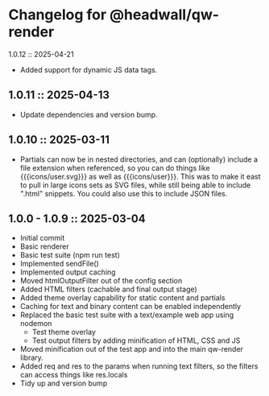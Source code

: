 # Changelog for @headwall/qw-render

1.0.12 :: 2025-04-21

* Added support for dynamic JS data tags.

## 1.0.11 :: 2025-04-13

* Update dependencies and version bump.

## 1.0.10 :: 2025-03-11

* Partials can now be in nested directories, and can (optionally) include a file extension when referenced, so you can do things like {{{icons/user.svg}}} as well as {{{icons/user}}}. This was to make it east to pull in large icons sets as SVG files, while still being able to include ".html" snippets. You could also use this to include JSON files.

## 1.0.0 - 1.0.9 :: 2025-03-04

* Initial commit
* Basic renderer
* Basic test suite (npm run test)
* Implemented sendFile()
* Implemented output caching
* Moved htmlOutputFilter out of the config section
* Added HTML filters (cachable and final output stage)
* Added theme overlay capability for static content and partials
* Caching for text and binary content can be enabled independently
* Replaced the basic test suite with a text/example web app using nodemon
  * Test theme overlay
  * Test output filters by adding minification of HTML, CSS and JS
* Moved minification out of the test app and into the main qw-render library.
* Added req and res to the params when running text filters, so the filters can access things like res.locals
* Tidy up and version bump
